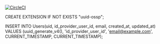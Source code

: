 [![CircleCI](https://app.circleci.com/github/meltedspork/signs-uploader-api.svg?style=svg)](https://app.circleci.com/pipelines/github/meltedspork/signs-uploader-api)


CREATE EXTENSION IF NOT EXISTS "uuid-ossp";

INSERT INTO Users(uid, id_provider_user_id, email, created_at, updated_at) VALUES (uuid_generate_v4(), 'id_provider_user_id', 'email@example.com', CURRENT_TIMESTAMP, CURRENT_TIMESTAMP);

